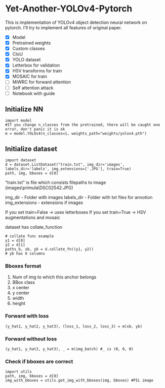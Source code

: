 # Yet-Another-YOLOv4-Pytorch

This is implementation of YOLOv4 object detection neural network on pytorch. I'll try to implement all features of original paper.

 - [x] Model
 - [x] Pretrained weights
 - [x] Custom classes
 - [x] CIoU
 - [x] YOLO dataset
 - [x] Letterbox for validation
 - [x] HSV transforms for train
 - [x] MOSAIC for train
 - [ ] MiWRC for forward attention
 - [ ] Self attention attack
 - [ ] Notebook with guide

## Initialize NN

    import model
    #If you change n_classes from the pretrained, there will be caught one error, don't panic it is ok
    m = model.YOLOv4(n_classes=1, weights_path="weights/yolov4.pth")
    
## Initialize dataset

    import dataset
    d = dataset.ListDataset("train.txt", img_dir='images', labels_dir='labels', img_extensions=['.JPG'], train=True)
	path, img, bboxes = d[0]

"train.txt" is file which consists filepaths to image (images\primula\DSC02542.JPG)

img_dir - Folder with images
labels_dir - Folder with txt files for annotion
img_extensions - extensions if images

If you set train=False -> uses letterboxes
If you set train=True -> HSV augmentations and mosaic

dataset has collate_function

    # collate func example
    y1 = d[0]
    y2 = d[1]
    paths_b, xb, yb = d.collate_fn((y1, y2))
	# yb has 6 columns
	
### Bboxes format
 1. Num of img to which this anchor belongs
 2. BBox class
 3. x center
 4. y center
 5. width
 6. height
   
### Forward with loss
    (y_hat1, y_hat2, y_hat3), (loss_1, loss_2, loss_3) = m(xb, yb)

### Forward without loss
    (y_hat1, y_hat2, y_hat3), _ = m(img_batch) #_ is (0, 0, 0)

### Check if bboxes are correct
    import utils
    path, img, bboxes = d[0]
    img_with_bboxes = utils.get_img_with_bboxes(img, bboxes) #PIL image
	